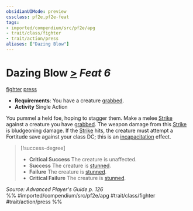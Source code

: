 ```yaml
---
obsidianUIMode: preview
cssclass: pf2e,pf2e-feat
tags:
- imported/compendium/src/pf2e/apg
- trait/class/fighter
- trait/action/press
aliases: ["Dazing Blow"]
---
```

# Dazing Blow  [>](chapter-9-playing-the-game.md#Actions "Single Action") *Feat 6*  
[fighter](rules/traits/fighter.md)  [press](press.md)  

- **Requirements**: You have a creature [grabbed](conditions.md#Grabbed).
- **Activity** Single Action

You pummel a held foe, hoping to stagger them. Make a melee [Strike](strike.md) against a creature you have [grabbed](conditions.md#Grabbed). The weapon damage from this [Strike](strike.md) is bludgeoning damage. If the [Strike](strike.md) hits, the creature must attempt a Fortitude save against your class DC; this is an [incapacitation](incapacitation.md) effect.

> [!success-degree] 
> - **Critical Success** The creature is unaffected.
> - **Success** The creature is [stunned](conditions.md#Stunned).
> - **Failure** The creature is [stunned](conditions.md#Stunned).
> - **Critical Failure** The creature is [stunned](conditions.md#Stunned).

*Source: Advanced Player's Guide p. 126*  
%% #imported/compendium/src/pf2e/apg #trait/class/fighter #trait/action/press %%